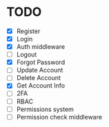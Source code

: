 # TODO
 - [X] Register
 - [X] Login
 - [X] Auth middleware
 - [ ] Logout
 - [X] Forgot Password
 - [ ] Update Account
 - [ ] Delete Account
 - [x] Get Account Info
 - [ ] 2FA
 - [ ] RBAC
 - [ ] Permissions system
 - [ ] Permission check middleware